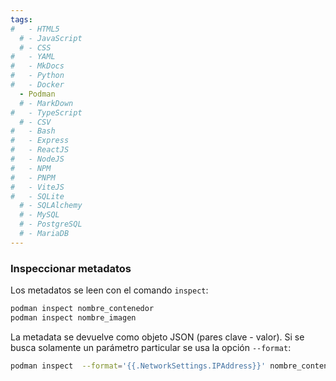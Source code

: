 ```yaml
---
tags:
#   - HTML5
  # - JavaScript
  # - CSS
#   - YAML
#   - MkDocs
#   - Python
#   - Docker
  - Podman
  # - MarkDown
#   - TypeScript
  # - CSV
#   - Bash
#   - Express
#   - ReactJS
#   - NodeJS
#   - NPM
#   - PNPM
#   - ViteJS
#   - SQLite
  # - SQLAlchemy
  # - MySQL
  # - PostgreSQL
  # - MariaDB
---
```


<!-- # Imágenes y contenedores -->
<!-- 
Las imágenes son los ejecutables compactados ,los cuales pueden incorporar intérpretes de lenguajes, bibliotecas, frameworks, etc. -->

<!-- 
Los contenedores son los objetos que "rodean" las imágenes y que incorporan las configuraciones, rutinas de programa, etc.  -->



<!-- ## Imágenes -->
<!-- 
### Listado

Indica qué imágenes están descargadas en la PC y sus características básicas: versión, identificador, espacio ocupado, etc.

```bash title="Listar imágenes locales"
podman images
``` -->
<!-- 
!!! info "DockerHub"

    En [DockerHub](https://hub.docker.com/) se puede consultar qué imágenes hay disponibles e indica el comando completo para descargarlas. 
 -->

<!-- 
!!! info "Fuentes de imágenes"

    - [Docker](docker.io/)
    - [Fedora Project](registry.fedoraproject.org/)
    - [Red Hat](registry.access.redhat.com/) (Es de pago)
    - [Quay](quay.io/) -->


<!-- 
### Descarga

Descarga la última versión disponible de la imagen indicada desde DockerHub y la etiqueta como latest.

```bash title="Descargar imagen - Última release"
podman pull nombre_imagen
```

Descarga la versión indicada de la imagen  y la etiqueta numerada.
Si no se indica la versión se descarga la más reciente (latest). -->

<!-- 

```bash title="Descargar imagen - version específica"
podman pull nombre_imagen:numero_version
```

!!! warning "Opciones de imagen"

    Cada imagen puede tener distintas opciones de configuración. Por ello hay que chequear también las opciones que se requieren para configurar los futuros contenedores basados en estas imágenes. 
 -->
<!-- 
### Borrado

Elimina del disco la imagen especificada:
```bash title="Eliminar imagen local"
podman image rm nombre_imagen:numero_version
```

 -->

<!-- ## Contenedores -->

<!-- 
### Creación
`podman create` crea un contenedor nuevo basado en la imagen especificada. Devuelve un número de identificador (ID).

```bash title="Crear contenedor - nombre arbitrario"
podman create nombre_imagen
```

```bash title="Crear contenedor - con nombre"
podman create --name nombre_contenedor nombre_imagen
``` 
-->


<!-- Crea un contenedor nuevo basado en la imagen especificada con el nombre indicado. -->






<!-- 
### Arranque

La puesta en marcha de los contenedores se puede hacer en base a su número identificador o en base a su nombre.


```bash title="Arranque - por ID"
podman start id_contenedor
```

```bash title="Arranque - por nombre"
podman start nombre_contenedor
```

Agregando las opciones `-a` (adjuntar) e `-i` (interactivo) se puede ver el log en consola y ejecutar comandos:

```bash title="Arranque - interactivo"
podman start -a -i nombre_contenedor
```
Las opciones se pueden indicar juntas:

```bash title="Arranque - interactivo"
podman start -ai nombre_contenedor      
```
 -->




<!-- 
### Detención

Detiene al contenedor indicado:
```bash title="Detención - por nombre"
podman stop nombre_contenedor
``` -->

<!-- 

!!! info "Señales de parada"

    En Linux la orden `stop` envía la señal del sistema SIGTERM. Si el contenedor no se detuvo en 10 segundos (valor predeterminado) Podman le envía la señal SIGKILL, lo cual equivale a lanzar la orden `kill`:

    ```bash title="Detención - SIGKILL"
    podman kill nombre_contenedor
    ```

!!! tip "Otras señales"
    Cabe señalar que el comando kill permite mandar otras señales diferentes con ayuda de la opción `--signal`:

    ```bash title="Señales específicas"
    podman kill --signal="SIGUP" nombre_contenedor
    ```
    En el ejemplo, la señal SIGUP hace que la aplicación relea sus archivos de configuración, siempre y cuando la aplicación lo soporte.

 -->



<!-- 
### Listado

Indica los contenedores en funcionamiento:

```bash title="Listado - en funcionamiento"
podman ps
```
Indica todos los contenedores existentes:

```bash title="Listado - todos"
podman ps -a
``` -->

<!-- 

### Borrado

Elimina el contenedor indicado
```bash title="Borrado de contenedor"
podman rm nombre_contenedor
``` 
-->


<!-- 
### Permisos de ejecución (REVISAR)


A diferencia de Docker, Podman no ejecuta sus contenedores con permisos de administrador. Como contrapartida, requiere que el usuario actual tenga permisos para ejecutar cada contenedor. Para liberar los contenedores a éstos se los crea con la opción: `--security-opt label=disable`.

De esta forma, la creación del contenedor queda como:


```bash title="Crear contenedor - con nombre"
podman create --security-opt label=disable --name nombre_contenedor nombre_imagen
``` -->

<!-- 
### Puertos y Port Mapping


Cada contenedor se comunica con otros contenedores y aplicaciones usando *sockets* , los cuales se componen por dirección IP y número de puerto. Cada imagen tiene un número de puerto asignado, el cual hereda el contenedor de manera predeterminada.  Por este motivo varios contenedores activos pueden heredar un mismo número de puerto. Para evitar ambigüedades y poder comunicarse con todos ellos los puertos de los contenedores se pueden “mapear” a distintos  puertos del sistema anfitrión.

Crea el contenedor ya mapeado al puerto host deseado. ( opción `-p`: *publish* ):

```bash title="Contenedor - con port mapping"
podman create  -p puerto_anfitrion:puerto_imagen --name nombre_contenedor nombre_imagen
```
 -->

<!-- 
### Variables de Entorno


Las variables de entorno se agregan al contenedor durante su creación mediante la opción `-e`: 


```bash title="Crear contenedor - con variable entorno"
podman create -e VARIABLE=VALOR  nombre_imagen
```

De usarse varias variables de entorno éstas se separan con barras invertidas `\`:


```bash title="Crear contenedor - con varias variables entorno"
podman create \ -e VARIABLE_1=VALOR_1 \ -e VARIABLE_2=VALOR_2 \ nombre_imagen
```

!!! example "Base de datos: Usuario y contraseña"

    En el ejemplo se hace un contenedor de MongoDB (base de datos no relacional) al que se le asigna nombre de usuario y contraseña:


    ```bash title="MongoDB - con usuario y contraseña" hl_lines="2 3"
    podman create  \
	-e MONGO_INITDB_ROOT_USERNAME=mongoadmin \
	-e MONGO_INITDB_ROOT_PASSWORD=secret \
	--name mongo_admin  mongo 
    ```
     -->



<!-- 
### Logs

El comando `logs` da los reportes del container usado hasta el presente y devuelve el control de la terminal al usuario.

```bash  title="mensajes de log"
podman logs nombre_contenedor
```

Agregando la opción `--follow` la terminal queda en espera a nuevos eventos:


```bash title="mensajes de log - modo live"
podman logs --follow nombre_contenedor
```

!!! hint "Atajo de salida"
    Se sale del *modo live* con ++ctrl++ + ++c++ 
-->





### Inspeccionar metadatos


Los metadatos se leen con el comando `inspect`:

```bash  title="inspeccionar"
podman inspect nombre_contenedor
podman inspect nombre_imagen
```

La metadata se devuelve como objeto JSON (pares clave - valor). Si se busca solamente un parámetro particular se usa la opción `--format`:

```bash  title="inspeccionar - parametro IP"
podman inspect  --format='{{.NetworkSettings.IPAddress}}' nombre_contenedor
```


<!-- 
### Run -->

<!-- 
Combina varios comandos:

1. Busca la imagen y la descarga si no existe;
2. Crea un contenedor que incluye la imagen elegida;
3. Inicia el contenedor creado. 
-->
<!-- 
Esta instrucción no devuelve el control al usuario a menos que termine o se cancele. Si se repite el comando varias veces se crean varios contenedores parecidos, uno por comando.

Uso básico:

```bash title="run"
podman run nombre_imagen
``` 
-->
<!-- 
La opción `-d` (*dettached*) le devuelve el control al usuario de inmediato. El contenedor seguirá funcionando en segundo plano



```bash title="run - segundo plano"
podman run -d nombre_imagen
```

Lo mismo pero añadiendo el *port mapping*:

```bash title="run - port mapping"
podman run --name nombre_contenedor -p puerto_anfitrion:puerto_imagen -d nombre_imagen
``` 
-->

<!-- 
La opción `--rm` permite crear contenedores descartables. Éstos son eliminados automáticamente cuando se detienen. 


```bash title="run - contenedores descartables"
podman run --rm nombre_imagen
```


!!! example "Ejemplo de uso: Banner de Podman"

    ```bash title="Contenedor de Banner"
    podman run -dt --name PodmanBanner --replace  -p 8081:80 quay.io/libpod/banner
    ```

    ```bash title="Request al contenedor"
    curl localhost:8081
    ```
    ``` title="Logo respuesta"
       ___          __              
      / _ \___  ___/ /_ _  ___ ____ 
     / ___/ _ \/ _  /  ' \/ _ `/ _ \
    /_/   \___/\_,_/_/_/_/\_,_/_//_/
    ```
 -->


<!-- 

## Redes puente

Los contenedores se interconectan mediante redes puente (bridge).

Enumera las redes creadas por los contenedores:

```bash title="Redes - listar"
podman network ls
```

Crea una nueva red del tipo *bridge* (puente) con el nombre especificado.

```bash title="Redes - crear"
podman network create nombre_red
```

Elimina la red indicada:
```bash title="Redes - eliminar"
podman network rm nombre_red
``` 
-->

<!-- 
!!! warning "Redes preexistentes"
    
    Para que los contenedores funcionen conectados a una *red bridge* es necesario que las redes que utilizan hayan sido creadas previamente.



Crea un contenedor que incluye conexión a la red puente indicada:

```bash title="Contenedores - conectado a red"
podman create [...]  --network nombre_red  [...]
```
 -->


<!-- 


## Referencias


[Repositorio ofical de Podman - Networking básico](https://github.com/containers/podman/blob/main/docs/tutorials/basic_networking.md)

 -->



